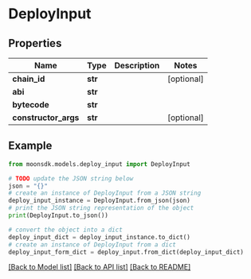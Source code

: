 # DeployInput

## Properties

| Name                  | Type    | Description | Notes       |
| --------------------- | ------- | ----------- | ----------- |
| **chain\_id**         | **str** |             | \[optional] |
| **abi**               | **str** |             |             |
| **bytecode**          | **str** |             |             |
| **constructor\_args** | **str** |             | \[optional] |

## Example

```python
from moonsdk.models.deploy_input import DeployInput

# TODO update the JSON string below
json = "{}"
# create an instance of DeployInput from a JSON string
deploy_input_instance = DeployInput.from_json(json)
# print the JSON string representation of the object
print(DeployInput.to_json())

# convert the object into a dict
deploy_input_dict = deploy_input_instance.to_dict()
# create an instance of DeployInput from a dict
deploy_input_form_dict = deploy_input.from_dict(deploy_input_dict)
```

[\[Back to Model list\]](./#documentation-for-models) [\[Back to API list\]](./#documentation-for-api-endpoints) [\[Back to README\]](./)
